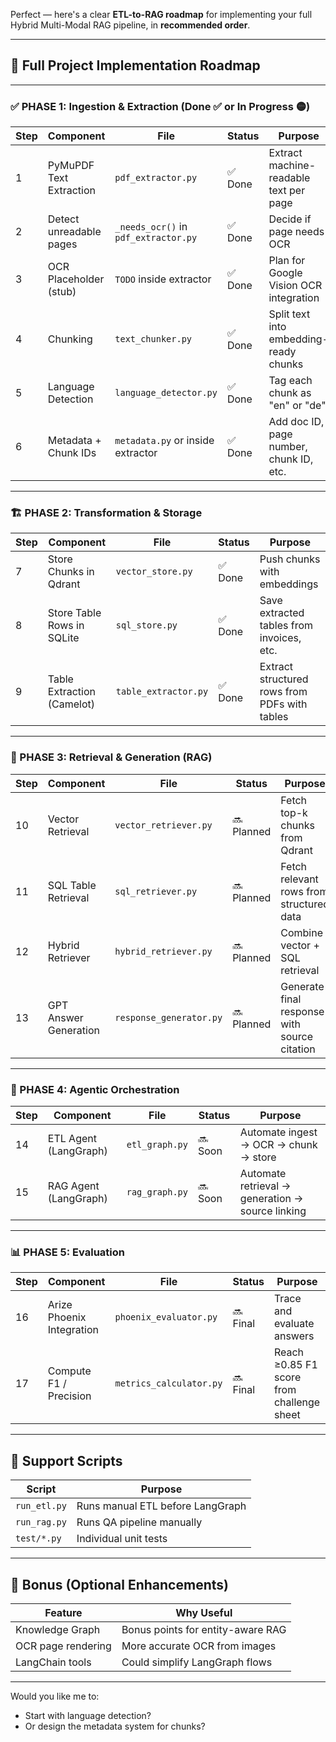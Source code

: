 Perfect — here's a clear **ETL-to-RAG roadmap** for implementing your full Hybrid Multi-Modal RAG pipeline, in **recommended order**.

---

## 🧭 Full Project Implementation Roadmap

---

### ✅ PHASE 1: Ingestion & Extraction (Done ✅ or In Progress 🟡)

| Step | Component               | File                                 | Status  | Purpose                                 |
| ---- | ----------------------- | ------------------------------------ | ------- | --------------------------------------- |
| 1    | PyMuPDF Text Extraction | `pdf_extractor.py`                   | ✅ Done | Extract machine-readable text per page  |
| 2    | Detect unreadable pages | `_needs_ocr()` in `pdf_extractor.py` | ✅ Done | Decide if page needs OCR                |
| 3    | OCR Placeholder (stub)  | `TODO` inside extractor              | ✅ Done | Plan for Google Vision OCR integration  |
| 4    | Chunking                | `text_chunker.py`                    | ✅ Done | Split text into embedding-ready chunks  |
| 5    | Language Detection      | `language_detector.py`               | ✅ Done | Tag each chunk as "en" or "de"          |
| 6    | Metadata + Chunk IDs    | `metadata.py` or inside extractor    | ✅ Done | Add doc ID, page number, chunk ID, etc. |

---

### 🏗 PHASE 2: Transformation & Storage

| Step | Component                  | File                 | Status  | Purpose                                       |
| ---- | -------------------------- | -------------------- | ------- | --------------------------------------------- |
| 7    | Store Chunks in Qdrant     | `vector_store.py`    | ✅ Done | Push chunks with embeddings                   |
| 8    | Store Table Rows in SQLite | `sql_store.py`       | ✅ Done | Save extracted tables from invoices, etc.     |
| 9    | Table Extraction (Camelot) | `table_extractor.py` | ✅ Done | Extract structured rows from PDFs with tables |

---

### 🧠 PHASE 3: Retrieval & Generation (RAG)

| Step | Component             | File                    | Status     | Purpose                                      |
| ---- | --------------------- | ----------------------- | ---------- | -------------------------------------------- |
| 10   | Vector Retrieval      | `vector_retriever.py`   | 🔜 Planned | Fetch top-k chunks from Qdrant               |
| 11   | SQL Table Retrieval   | `sql_retriever.py`      | 🔜 Planned | Fetch relevant rows from structured data     |
| 12   | Hybrid Retriever      | `hybrid_retriever.py`   | 🔜 Planned | Combine vector + SQL retrieval               |
| 13   | GPT Answer Generation | `response_generator.py` | 🔜 Planned | Generate final response with source citation |

---

### 🤖 PHASE 4: Agentic Orchestration

| Step | Component             | File           | Status  | Purpose                                          |
| ---- | --------------------- | -------------- | ------- | ------------------------------------------------ |
| 14   | ETL Agent (LangGraph) | `etl_graph.py` | 🔜 Soon | Automate ingest → OCR → chunk → store            |
| 15   | RAG Agent (LangGraph) | `rag_graph.py` | 🔜 Soon | Automate retrieval → generation → source linking |

---

### 📊 PHASE 5: Evaluation

| Step | Component                 | File                    | Status   | Purpose                                   |
| ---- | ------------------------- | ----------------------- | -------- | ----------------------------------------- |
| 16   | Arize Phoenix Integration | `phoenix_evaluator.py`  | 🔜 Final | Trace and evaluate answers                |
| 17   | Compute F1 / Precision    | `metrics_calculator.py` | 🔜 Final | Reach ≥0.85 F1 score from challenge sheet |

---

## 🔁 Support Scripts

| Script       | Purpose                          |
| ------------ | -------------------------------- |
| `run_etl.py` | Runs manual ETL before LangGraph |
| `run_rag.py` | Runs QA pipeline manually        |
| `test/*.py`  | Individual unit tests            |

---

## 🧠 Bonus (Optional Enhancements)

| Feature            | Why Useful                        |
| ------------------ | --------------------------------- |
| Knowledge Graph    | Bonus points for entity-aware RAG |
| OCR page rendering | More accurate OCR from images     |
| LangChain tools    | Could simplify LangGraph flows    |

---

Would you like me to:

- Start with language detection?
- Or design the metadata system for chunks?
